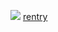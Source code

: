 ![](https://komarev.com/ghpvc/?username=your-github-username&color=pink)
[rentry](https://rentry.co/spiralsands)

<!---
toughloving/toughloving is a ✨ special ✨ repository because its `README.md` (this file) appears on your GitHub profile.
You can click the Preview link to take a look at your changes.
--->
